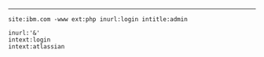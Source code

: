 ____

```
site:ibm.com -www ext:php inurl:login intitle:admin
```

```
inurl:'&'
intext:login
intext:atlassian
```